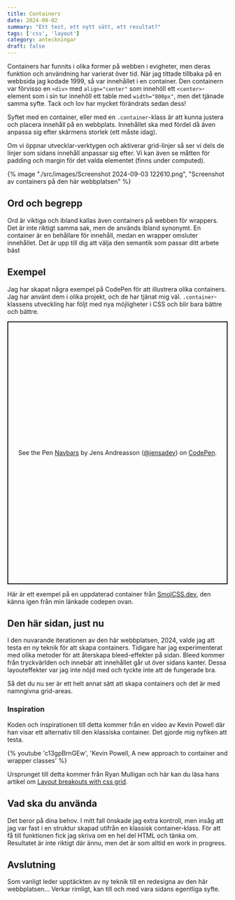 ```yaml
---
title: Containers
date: 2024-09-02
summary: "Ett test, ett nytt sätt, ett resultat?"
tags: ['css', 'layout']
category: anteckningar
draft: false
---
```


Containers har funnits i olika former på webben i evigheter, men deras funktion och användning har varierat över tid. När jag tittade tillbaka på en webbsida jag kodade <time datetime="1999-01-01">1999</time>, så var innehållet i en container. Den containern var förvisso en `<div>` med `align="center"` som innehöll ett `<center>`-element som i sin tur innehöll ett table med `width="800px"`, men det tjänade samma syfte. Tack och lov har mycket förändrats sedan dess!

Syftet med en container, eller med en `.container`-klass är att kunna justera och placera innehåll på en webbplats. Innehållet ska med fördel då även anpassa sig efter skärmens storlek (ett måste idag).

Om vi öppnar utvecklar-verktygen och aktiverar grid-linjer så ser vi dels de linjer som sidans innehåll anpassar sig efter. Vi kan även se måtten för padding och margin för det valda elementet (finns under computed).

{% image "./src/images/Screenshot 2024-09-03 122610.png", "Screenshot av containers på den här webbplatsen" %}


## Ord och begrepp

Ord är viktiga och ibland kallas även containers på webben för wrappers. Det är inte riktigt samma sak, men de används ibland synonymt. En container är en behållare för innehåll, medan en wrapper omsluter innehållet. Det är upp till dig att välja den semantik som passar ditt arbete bäst

## Exempel

Jag har skapat några exempel på CodePen för att illustrera olika containers. Jag har använt dem i olika projekt, och de har tjänat mig väl. `.container`-klassens utveckling har följt med nya möjligheter i CSS och blir bara bättre och bättre.

<div class="feature">
<p class="codepen" data-height="600" data-default-tab="html,result" data-slug-hash="rNEqLEQ" data-user="jensadev" style="height: 600px; box-sizing: border-box; display: flex; align-items: center; justify-content: center; border: 2px solid; margin: 1em 0; padding: 1em;">
  <span>See the Pen <a href="https://codepen.io/jensadev/pen/rNEqLEQ">
  Navbars</a> by Jens Andreasson (<a href="https://codepen.io/jensadev">@jensadev</a>)
  on <a href="https://codepen.io">CodePen</a>.</span>
</p>
<script async src="https://cpwebassets.codepen.io/assets/embed/ei.js"></script>
</div>

Här är ett exempel på en uppdaterad container från [SmolCSS.dev](https://smolcss.dev/#smol-container), den känns igen från min länkade codepen ovan.


## Den här sidan, just nu

I den nuvarande iterationen av den här webbplatsen, 2024, valde jag att testa en ny teknik för att skapa containers. Tidigare har jag experimenterat med olika metoder för att återskapa bleed-effekter på sidan. Bleed kommer från tryckvärlden och innebär att innehållet går ut över sidans kanter. Dessa layouteffekter var jag inte nöjd med och tyckte inte att de fungerade bra.

Så det du nu ser är ett helt annat sätt att skapa containers och det är med namngivna grid-areas.

### Inspiration

Koden och inspirationen till detta kommer från en video av Kevin Powell där han visar ett alternativ till den klassiska container. Det gjorde mig nyfiken att testa.

{% youtube 'c13gpBrnGEw', 'Kevin Powell, A new approach to container and wrapper classes' %}

Ursprunget till detta kommer från Ryan Mulligan och här kan du läsa hans artikel om [Layout breakouts with css grid](https://ryanmulligan.dev/blog/layout-breakouts/).

## Vad ska du använda

Det beror på dina behov. I mitt fall önskade jag extra kontroll, men insåg att jag var fast i en struktur skapad utifrån en klassisk container-klass. För att få till funktionen fick jag skriva om en hel del HTML och tänka om. Resultatet är inte riktigt där ännu, men det är som alltid en work in progress.

## Avslutning

Som vanligt leder upptäckten av ny teknik till en redesigna av den här webbplatsen... Verkar rimligt, kan till och med vara sidans egentliga syfte.
